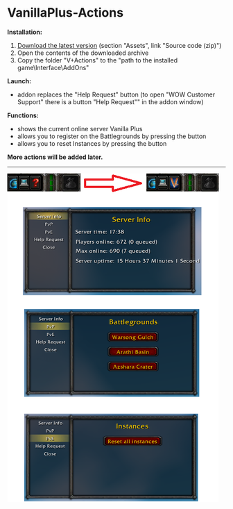 # VanillaPlus-Actions

**Installation:**
1. [Download the latest version](https://github.com/Johnny-Gat/VanillaPlus-Actions/releases/latest) (section "Assets", link "Source code (zip)")
1. Open the contents of the downloaded archive
1. Copy the folder "V+Actions" to the "path to the installed game\Interface\AddOns"

**Launch:**
- addon replaces the "Help Request" button (to open "WOW Customer Support" there is a button "Help Request"" in the addon window)

**Functions:**
- shows the current online server Vanilla Plus
- allows you to register on the Battlegrounds by pressing the button
- allows you to reset Instances by pressing the button

**More actions will be added later.**

---

![Image-1](https://github.com/Johnny-Gat/VanillaPlus-Actions/raw/dev/Image-1.png)
